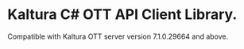 # Kaltura C# OTT API Client Library.
Compatible with Kaltura OTT server version 7.1.0.29664 and above.
